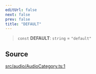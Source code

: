 ```yaml
---
editUrl: false
next: false
prev: false
title: "DEFAULT"
---
```


> `const` **DEFAULT**: `string` = `"default"`

## Source

[src/audio/AudioCategory.ts:1](https://github.com/relishinc/dill-pixel/blob/10f512f7f577ca5e74162827f11215b28df5ca97/src/audio/AudioCategory.ts#L1)
